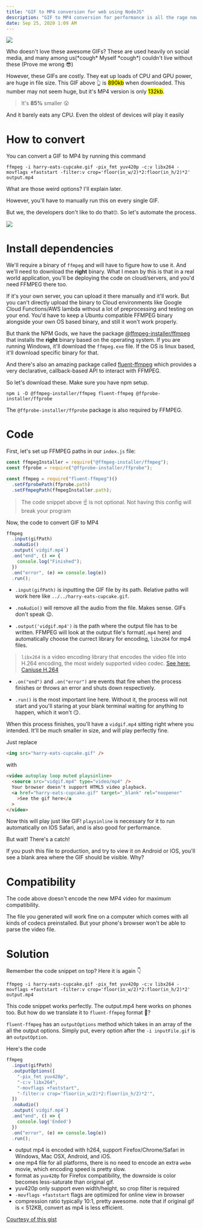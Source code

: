 ```yaml
---
title: "GIF to MP4 conversion for web using NodeJS"
description: "GIF to MP4 conversion for performance is all the rage nowadays. But doing so in practice is really difficult, especially for cross-browser compatibility. Learn how to do it right"
date: Sep 25, 2020 1:09 AM
---
```


![](../../static/media/harry-firebolt-eats-cupcake.gif)

Who doesn't love these awesome GIFs? These are used heavily on social media, and many among us(\*cough* Myself \*cough*) couldn't live without these (Prove me wrong 😎)

However, these GIFs are costly. They eat up loads of CPU and GPU power, are huge in file size. This GIF above 👆 is <mark>890kb</mark> when downloaded. This number may not seem huge, but it's MP4 version is only <mark>132kb</mark>.

> It's **85%** smaller 😮

And it barely eats any CPU. Even the oldest of devices will play it easily

# How to convert

You can convert a GIF to MP4 by running this command

```shellscript
ffmpeg -i harry-eats-cupcake.gif -pix_fmt yuv420p -c:v libx264 -movflags +faststart -filter:v crop='floor(in_w/2)*2:floor(in_h/2)*2' output.mp4
```

What are those weird options? I'll explain later.

However, you'll have to manually run this on every single GIF.

But we, the developers don't like to do that🙄. So let's automate the process.

![](../../static/media/dev-automation-10-min.jpg)

# Install dependencies

We'll require a binary of `ffmpeg` and will have to figure how to use it. And we'll need to download the **right** binary. What I mean by this is that in a real world application, you'll be deploying the code on cloud/servers, and you'd need FFMPEG there too.

If it's your own server, you can upload it there manually and it'll work. But you can't directly upload the binary to Cloud environments like Google Cloud Functions/AWS lambda without a lot of preprocessing and testing on your end. You'd have to keep a Ubuntu compatible FFMPEG binary alongside your own OS based binary, and still it won't work properly.

But thank the NPM Gods, we have the package [@ffmpeg-installer/ffmpeg](https://www.npmjs.com/package/@ffmpeg-installer/ffmpeg) that installs the **right** binary based on the operating system. If you are running Windows, it'll download the `ffmpeg.exe` file. If the OS is linux based, it'll download specific binary for that.

And there's also an amazing package called [fluent-ffmpeg](https://www.npmjs.com/package/fluent-ffmpeg) which provides a very declarative, callback-based API to interact with FFMPEG.

So let's download these. Make sure you have npm setup.

```shellscript
npm i -D @ffmpeg-installer/ffmpeg fluent-ffmpeg @ffprobe-installer/ffprobe
```

The `@ffprobe-installer/ffprobe` package is also required by FFMPEG.

# Code

First, let's set up FFMPEG paths in our `index.js` file:

```js
const ffmpegInstaller = require("@ffmpeg-installer/ffmpeg");
const ffprobe = require("@ffprobe-installer/ffprobe");

const ffmpeg = require("fluent-ffmpeg")()
  .setFfprobePath(ffprobe.path)
  .setFfmpegPath(ffmpegInstaller.path);
```

> The code snippet above ☝ is not optional. Not having this config will break your program

Now, the code to convert GIF to MP4

```js
ffmpeg
  .input(gifPath)
  .noAudio()
  .output(`vidgif.mp4`)
  .on("end", () => {
    console.log("Finished");
  })
  .on("error", (e) => console.log(e))
  .run();
```

- `.input(gifPath)` is inputting the GIF file by its path. Relative paths will work here like `../../harry-eats-cupcake.gif`.

- `.noAudio()` will remove all the audio from the file. Makes sense. GIFs don't speak 😉.

- `.output('vidgif.mp4')` is the path where the output file has to be written. FFMPEG will look at the output file's format(`.mp4` here) and automatically choose the currect library for encoding, `libx264` for mp4 files.

> `libx264` is a video encoding library that encodes the video file into H.264 encoding, the most widely supported video codec. [See here: Caniuse H.264](https://caniuse.com/mpeg4)

- `.on("end")` and `.on("error")` are events that fire when the process finishes or throws an error and shuts down respectively.

- `.run()` is the most important line here. Without it, the process will not start and you'll staring at your blank terminal waiting for anything to happen, which it won't 😏.

When this process finishes, you'll have a `vidgif.mp4` sitting right where you intended. It'll be much smaller in size, and will play perfectly fine.

Just replace

```html
<img src="harry-eats-cupcake.gif" />
```

with

```html
<video autoplay loop muted playsinline>
  <source src="vidgif.mp4" type="video/mp4" />
  Your browser doesn't support HTML5 video playback.
  <a href="harry-eats-cupcake.gif" target="_blank" rel="noopener"
    >See the gif here</a
  >
</video>
```

Now this will play just like GIF! `playsinline` is necessary for it to run automatically on IOS Safari, and is also good for performance.

But wait! There's a catch!

If you push this file to production, and try to view it on Android or IOS, you'll see a blank area where the GIF should be visible. Why?

# Compatibility

The code above doesn't encode the new MP4 video for maximum compatibility.

The file you generated will work fine on a computer which comes with all kinds of codecs preinstalled. But your phone's browser won't be able to parse the video file.
 
# Solution

Remember the code snippet on top? Here it is again 👇

```shellscript
ffmpeg -i harry-eats-cupcake.gif -pix_fmt yuv420p -c:v libx264 -movflags +faststart -filter:v crop='floor(in_w/2)*2:floor(in_h/2)*2' output.mp4
```

This code snippet works perfectly. The output.mp4 here works on phones too. But how do we translate it to `fluent-ffmpeg` format 🤔?

`fluent-ffmpeg` has an `outputOptions` method which takes in an array of the all the output options. Simply put, every option after the `-i inputFile.gif` is an `outputOption`.

Here's the code

```js
ffmpeg
  .input(gifPath)
  .outputOptions([
    "-pix_fmt yuv420p",
    "-c:v libx264",
    "-movflags +faststart",
    "-filter:v crop='floor(in_w/2)*2:floor(in_h/2)*2'",
  ])
  .noAudio()
  .output(`vidgif.mp4`)
  .on("end", () => {
    console.log('Ended')
  })
  .on("error", (e) => console.log(e))
  .run();
```

- output mp4 is encoded with h264, support Firefox/Chrome/Safari in Windows, Mac OSX, Android, and iOS.
- one mp4 file for all platforms, there is no need to encode an extra `webm` movie, which encoding speed is pretty slow.
- format as `yuv420p` for Firefox compatibility, the downside is color becomes less-saturate than original gif.
- yuv420p only support even width/height, so crop filter is required
- `-movflags +faststart` flags are optimized for online view in browser
- compression ratio typically 10:1, pretty awesome. note that if original gif is < 512KB, convert as mp4 is less efficient.

[Courtesy of this gist](https://gist.github.com/ingramchen/e2af352bf8b40bb88890fba4f47eccd0)